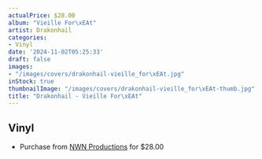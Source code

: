 ```yaml
---
actualPrice: $28.00
album: "Vieille For\xEAt"
artist: Drakonhail
categories:
- Vinyl
date: '2024-11-02T05:25:33'
draft: false
images:
- "/images/covers/drakonhail-vieille_for\xEAt.jpg"
inStock: true
thumbnailImage: "/images/covers/drakonhail-vieille_for\xEAt-thumb.jpg"
title: "Drakonhail - Vieille For\xEAt"
---
```


## Vinyl
* Purchase from [NWN Productions](http://shop.nwnprod.com/index.php?route=product/product&path=75&product_id=57328&sort=pd.name&order=ASC) for $28.00
